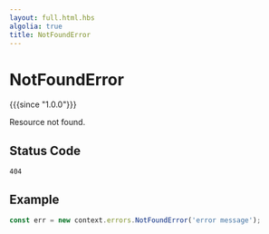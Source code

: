 ```yaml
---
layout: full.html.hbs
algolia: true
title: NotFoundError
---
```


# NotFoundError

{{{since "1.0.0"}}}

Resource not found.

## Status Code

`404`

## Example

```js
const err = new context.errors.NotFoundError('error message');
```

